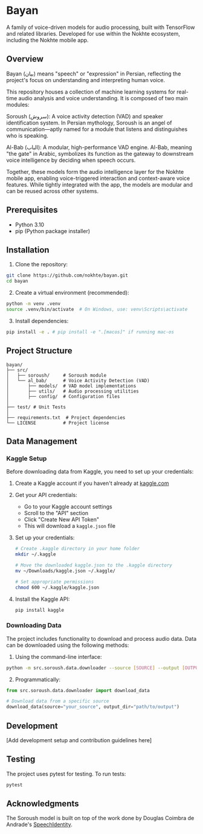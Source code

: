 # Bayan

A family of voice-driven models for audio processing, built with TensorFlow and related libraries. Developed for use within the Nokhte ecosystem, including the Nokhte mobile app.

## Overview

Bayan (بیان) means "speech" or "expression" in Persian, reflecting the project's focus on understanding and interpreting human voice.

This repository houses a collection of machine learning systems for real-time audio analysis and voice understanding. It is composed of two main modules:

Soroush (سروش): A voice activity detection (VAD) and speaker identification system. In Persian mythology, Soroush is an angel of communication—aptly named for a module that listens and distinguishes who is speaking.

Al-Bab (الباب): A modular, high-performance VAD engine. Al-Bab, meaning "the gate" in Arabic, symbolizes its function as the gateway to downstream voice intelligence by deciding when speech occurs.

Together, these models form the audio intelligence layer for the Nokhte mobile app, enabling voice-triggered interaction and context-aware voice features. While tightly integrated with the app, the models are modular and can be reused across other systems.


## Prerequisites

- Python 3.10
- pip (Python package installer)

## Installation

1. Clone the repository:
```bash
git clone https://github.com/nokhte/bayan.git
cd bayan
```

2. Create a virtual environment (recommended):
```bash
python -m venv .venv
source .venv/bin/activate  # On Windows, use: venv\Scripts\activate
```

3. Install dependencies:
```bash
pip install -e . # pip install -e ".[macos]" if running mac-os
```

## Project Structure

```
bayan/
├── src/
│   ├── soroush/     # Soroush module
│   └── al_bab/      # Voice Activity Detection (VAD) 
│       ├── models/  # VAD model implementations
│       ├── utils/   # Audio processing utilities
│       ├── config/  # Configuration files
│
├── test/ # Unit Tests
│
├── requirements.txt  # Project dependencies
└── LICENSE          # Project license
```

## Data Management

### Kaggle Setup

Before downloading data from Kaggle, you need to set up your credentials:

1. Create a Kaggle account if you haven't already at [kaggle.com](https://www.kaggle.com)

2. Get your API credentials:
   - Go to your Kaggle account settings
   - Scroll to the "API" section
   - Click "Create New API Token"
   - This will download a `kaggle.json` file

3. Set up your credentials:
   ```bash
   # Create .kaggle directory in your home folder
   mkdir ~/.kaggle
   
   # Move the downloaded kaggle.json to the .kaggle directory
   mv ~/Downloads/kaggle.json ~/.kaggle/
   
   # Set appropriate permissions
   chmod 600 ~/.kaggle/kaggle.json
   ```

4. Install the Kaggle API:
   ```bash
   pip install kaggle
   ```

### Downloading Data

The project includes functionality to download and process audio data. Data can be downloaded using the following methods:

1. Using the command-line interface:
```bash
python -m src.soroush.data.downloader --source [SOURCE] --output [OUTPUT_DIR]
```

2. Programmatically:
```python
from src.soroush.data.downloader import download_data

# Download data from a specific source
download_data(source="your_source", output_dir="path/to/output")
```

## Development

[Add development setup and contribution guidelines here]

## Testing

The project uses pytest for testing. To run tests:

```bash
pytest
```

## Acknowledgments

The Soroush model is built on top of the work done by Douglas Coimbra de Andrade's [SpeechIdentity](https://github.com/douglas125/SpeechIdentity).